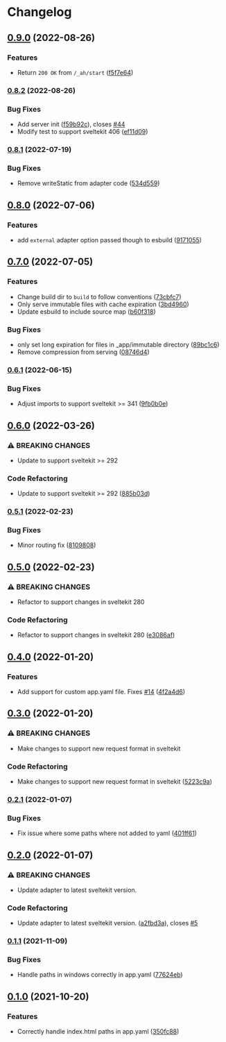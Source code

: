 # Changelog

## [0.9.0](https://www.github.com/HalfdanJ/svelte-adapter-appengine/compare/v0.8.2...v0.9.0) (2022-08-26)


### Features

* Return `200 OK` from `/_ah/start` ([f5f7e64](https://www.github.com/HalfdanJ/svelte-adapter-appengine/commit/f5f7e64d3372aa8d3efd91bc98ba6c0a73522de0))

### [0.8.2](https://www.github.com/HalfdanJ/svelte-adapter-appengine/compare/v0.8.1...v0.8.2) (2022-08-26)


### Bug Fixes

* Add server init ([f59b92c](https://www.github.com/HalfdanJ/svelte-adapter-appengine/commit/f59b92c25f8710c9e25586a2d549519be8f416b2)), closes [#44](https://www.github.com/HalfdanJ/svelte-adapter-appengine/issues/44)
* Modify test to support sveltekit 406 ([ef11d09](https://www.github.com/HalfdanJ/svelte-adapter-appengine/commit/ef11d09d0c91045b989ab1a726855282a3c54982))

### [0.8.1](https://www.github.com/HalfdanJ/svelte-adapter-appengine/compare/v0.8.0...v0.8.1) (2022-07-19)


### Bug Fixes

* Remove writeStatic from adapter code ([534d559](https://www.github.com/HalfdanJ/svelte-adapter-appengine/commit/534d55911cc2e5a1a3dfabb125a3198357f8e2f8))

## [0.8.0](https://www.github.com/HalfdanJ/svelte-adapter-appengine/compare/v0.7.0...v0.8.0) (2022-07-06)


### Features

* add `external` adapter option passed though to esbuild ([9171055](https://www.github.com/HalfdanJ/svelte-adapter-appengine/commit/91710558c589ce8276fbf08acf6aa27e0dd36fae))

## [0.7.0](https://www.github.com/HalfdanJ/svelte-adapter-appengine/compare/v0.6.1...v0.7.0) (2022-07-05)


### Features

* Change build dir to `build` to follow conventions ([73cbfc7](https://www.github.com/HalfdanJ/svelte-adapter-appengine/commit/73cbfc741ffaddc0b09bdf2236c4d33e4c4f4a35))
* Only serve immutable files with cache expiration  ([3bd4960](https://www.github.com/HalfdanJ/svelte-adapter-appengine/commit/3bd4960c0db80f30f7588abbfdcecedcf33a5992))
* Update esbuild to include source map ([b60f318](https://www.github.com/HalfdanJ/svelte-adapter-appengine/commit/b60f318efde01d026c80653c0f1a361e8fbaffdb))


### Bug Fixes

* only set long expiration for files in _app/immutable directory ([89bc1c6](https://www.github.com/HalfdanJ/svelte-adapter-appengine/commit/89bc1c6954525415a156e088f52dc868ef6143b3))
* Remove compression from serving ([08746d4](https://www.github.com/HalfdanJ/svelte-adapter-appengine/commit/08746d438409e62e475361b0b73ab1c10129a5a4))

### [0.6.1](https://www.github.com/HalfdanJ/svelte-adapter-appengine/compare/v0.6.0...v0.6.1) (2022-06-15)


### Bug Fixes

* Adjust imports to support sveltekit >= 341 ([9fb0b0e](https://www.github.com/HalfdanJ/svelte-adapter-appengine/commit/9fb0b0e6918e2fd705572258afcdf3f61e162c72))

## [0.6.0](https://www.github.com/HalfdanJ/svelte-adapter-appengine/compare/v0.5.1...v0.6.0) (2022-03-26)


### ⚠ BREAKING CHANGES

* Update to support sveltekit >= 292

### Code Refactoring

* Update to support sveltekit >= 292 ([885b03d](https://www.github.com/HalfdanJ/svelte-adapter-appengine/commit/885b03d2f97378836b6821161480f0a54c43ecd0))

### [0.5.1](https://www.github.com/HalfdanJ/svelte-adapter-appengine/compare/v0.5.0...v0.5.1) (2022-02-23)


### Bug Fixes

* Minor routing fix ([8109808](https://www.github.com/HalfdanJ/svelte-adapter-appengine/commit/8109808462b8f4f8ee58572bbda5bb1b01e7bae4))

## [0.5.0](https://www.github.com/HalfdanJ/svelte-adapter-appengine/compare/v0.4.0...v0.5.0) (2022-02-23)


### ⚠ BREAKING CHANGES

* Refactor to support changes in sveltekit 280

### Code Refactoring

* Refactor to support changes in sveltekit 280 ([e3086af](https://www.github.com/HalfdanJ/svelte-adapter-appengine/commit/e3086af4366d29be1424e974f4936cc39353b05e))

## [0.4.0](https://www.github.com/HalfdanJ/svelte-adapter-appengine/compare/v0.3.0...v0.4.0) (2022-01-20)


### Features

* Add support for custom app.yaml file. Fixes [#14](https://www.github.com/HalfdanJ/svelte-adapter-appengine/issues/14) ([4f2a4d6](https://www.github.com/HalfdanJ/svelte-adapter-appengine/commit/4f2a4d61004e436368e2b5eb1343f99f8ae1eb95))

## [0.3.0](https://www.github.com/HalfdanJ/svelte-adapter-appengine/compare/v0.2.1...v0.3.0) (2022-01-20)


### ⚠ BREAKING CHANGES

* Make changes to support new request format in sveltekit

### Code Refactoring

* Make changes to support new request format in sveltekit ([5223c9a](https://www.github.com/HalfdanJ/svelte-adapter-appengine/commit/5223c9a66e0b31876f61412eb6da96af44fca477))

### [0.2.1](https://www.github.com/HalfdanJ/svelte-adapter-appengine/compare/v0.2.0...v0.2.1) (2022-01-07)


### Bug Fixes

* Fix issue where some paths where not added to yaml ([401ff61](https://www.github.com/HalfdanJ/svelte-adapter-appengine/commit/401ff61606bb3bb2f13cda0ee302cdb1a4027b7e))

## [0.2.0](https://www.github.com/HalfdanJ/svelte-adapter-appengine/compare/v0.1.1...v0.2.0) (2022-01-07)


### ⚠ BREAKING CHANGES

* Update adapter to latest sveltekit version.

### Code Refactoring

* Update adapter to latest sveltekit version. ([a2fbd3a](https://www.github.com/HalfdanJ/svelte-adapter-appengine/commit/a2fbd3a723cc8d28781306ef022ece03e0fac33a)), closes [#5](https://www.github.com/HalfdanJ/svelte-adapter-appengine/issues/5)

### [0.1.1](https://www.github.com/HalfdanJ/svelte-adapter-appengine/compare/v0.1.0...v0.1.1) (2021-11-09)


### Bug Fixes

* Handle paths in windows correctly in app.yaml ([77624eb](https://www.github.com/HalfdanJ/svelte-adapter-appengine/commit/77624eb6d8a70754e495493d49903d048051ab27))

## [0.1.0](https://www.github.com/HalfdanJ/svelte-adapter-appengine/compare/v0.0.1...v0.1.0) (2021-10-20)


### Features

* Correctly handle index.html paths in app.yaml ([350fc88](https://www.github.com/HalfdanJ/svelte-adapter-appengine/commit/350fc883c8f2cfa926b89bfb289b22d87255ee30))
